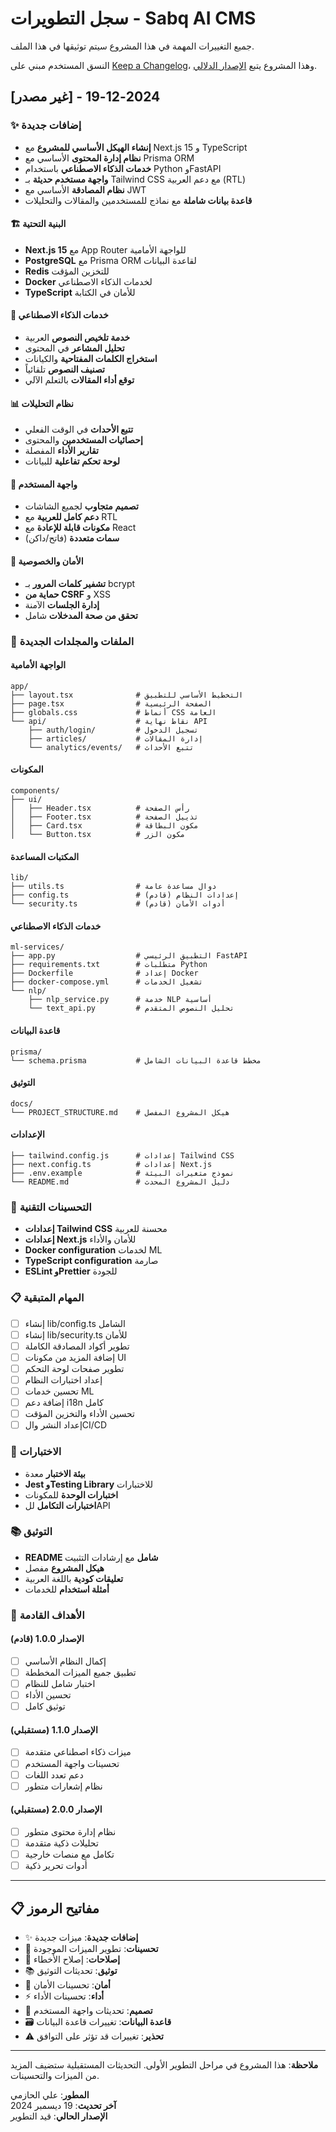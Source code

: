 # سجل التطويرات - Sabq AI CMS

جميع التغييرات المهمة في هذا المشروع سيتم توثيقها في هذا الملف.

النسق المستخدم مبني على [Keep a Changelog](https://keepachangelog.com/ar/1.0.0/)،
وهذا المشروع يتبع [الإصدار الدلالي](https://semver.org/lang/ar/).

## [غير مصدر] - 2024-12-19

### ✨ إضافات جديدة
- **إنشاء الهيكل الأساسي للمشروع** مع Next.js 15 و TypeScript
- **نظام إدارة المحتوى** الأساسي مع Prisma ORM
- **خدمات الذكاء الاصطناعي** باستخدام Python وFastAPI
- **واجهة مستخدم حديثة** بـ Tailwind CSS مع دعم العربية (RTL)
- **نظام المصادقة** الأساسي مع JWT
- **قاعدة بيانات شاملة** مع نماذج للمستخدمين والمقالات والتحليلات

#### 🏗️ البنية التحتية
- **Next.js 15** مع App Router للواجهة الأمامية
- **PostgreSQL** مع Prisma ORM لقاعدة البيانات
- **Redis** للتخزين المؤقت
- **Docker** لخدمات الذكاء الاصطناعي
- **TypeScript** للأمان في الكتابة

#### 🤖 خدمات الذكاء الاصطناعي
- **خدمة تلخيص النصوص** العربية
- **تحليل المشاعر** في المحتوى
- **استخراج الكلمات المفتاحية** والكيانات
- **تصنيف النصوص** تلقائياً
- **توقع أداء المقالات** بالتعلم الآلي

#### 📊 نظام التحليلات
- **تتبع الأحداث** في الوقت الفعلي
- **إحصائيات المستخدمين** والمحتوى
- **تقارير الأداء** المفصلة
- **لوحة تحكم تفاعلية** للبيانات

#### 🎨 واجهة المستخدم
- **تصميم متجاوب** لجميع الشاشات
- **دعم كامل للعربية** مع RTL
- **مكونات قابلة للإعادة** مع React
- **سمات متعددة** (فاتح/داكن)

#### 🔐 الأمان والخصوصية
- **تشفير كلمات المرور** بـ bcrypt
- **حماية من CSRF** و XSS
- **إدارة الجلسات** الآمنة
- **تحقق من صحة المدخلات** شامل

### 📁 الملفات والمجلدات الجديدة

#### الواجهة الأمامية
```
app/
├── layout.tsx              # التخطيط الأساسي للتطبيق
├── page.tsx                # الصفحة الرئيسية
├── globals.css             # أنماط CSS العامة
└── api/                    # نقاط نهاية API
    ├── auth/login/         # تسجيل الدخول
    ├── articles/           # إدارة المقالات
    └── analytics/events/   # تتبع الأحداث
```

#### المكونات
```
components/
├── ui/
│   ├── Header.tsx          # رأس الصفحة
│   ├── Footer.tsx          # تذييل الصفحة
│   ├── Card.tsx            # مكون البطاقة
│   └── Button.tsx          # مكون الزر
```

#### المكتبات المساعدة
```
lib/
├── utils.ts                # دوال مساعدة عامة
├── config.ts               # إعدادات النظام (قادم)
└── security.ts             # أدوات الأمان (قادم)
```

#### خدمات الذكاء الاصطناعي
```
ml-services/
├── app.py                  # التطبيق الرئيسي FastAPI
├── requirements.txt        # متطلبات Python
├── Dockerfile              # إعداد Docker
├── docker-compose.yml      # تشغيل الخدمات
└── nlp/
    ├── nlp_service.py      # خدمة NLP أساسية
    └── text_api.py         # تحليل النصوص المتقدم
```

#### قاعدة البيانات
```
prisma/
└── schema.prisma           # مخطط قاعدة البيانات الشامل
```

#### التوثيق
```
docs/
└── PROJECT_STRUCTURE.md    # هيكل المشروع المفصل
```

#### الإعدادات
```
├── tailwind.config.js      # إعدادات Tailwind CSS
├── next.config.ts          # إعدادات Next.js
├── .env.example            # نموذج متغيرات البيئة
└── README.md               # دليل المشروع المحدث
```

### 🔧 التحسينات التقنية
- **إعدادات Tailwind CSS** محسنة للعربية
- **إعدادات Next.js** للأمان والأداء
- **Docker configuration** لخدمات ML
- **TypeScript configuration** صارمة
- **ESLint وPrettier** للجودة

### 📋 المهام المتبقية
- [ ] إنشاء lib/config.ts الشامل
- [ ] إنشاء lib/security.ts للأمان
- [ ] تطوير أكواد المصادقة الكاملة
- [ ] إضافة المزيد من مكونات UI
- [ ] تطوير صفحات لوحة التحكم
- [ ] إعداد اختبارات النظام
- [ ] تحسين خدمات ML
- [ ] إضافة دعم i18n كامل
- [ ] تحسين الأداء والتخزين المؤقت
- [ ] إعداد النشر والCI/CD

### 🧪 الاختبارات
- **بيئة الاختبار** معدة
- **Jest وTesting Library** للاختبارات
- **اختبارات الوحدة** للمكونات
- **اختبارات التكامل** للAPI

### 📚 التوثيق
- **README شامل** مع إرشادات التثبيت
- **هيكل المشروع** مفصل
- **تعليقات كودية** باللغة العربية
- **أمثلة استخدام** للخدمات

### 🎯 الأهداف القادمة

#### الإصدار 1.0.0 (قادم)
- [ ] إكمال النظام الأساسي
- [ ] تطبيق جميع الميزات المخططة
- [ ] اختبار شامل للنظام
- [ ] تحسين الأداء
- [ ] توثيق كامل

#### الإصدار 1.1.0 (مستقبلي)
- [ ] ميزات ذكاء اصطناعي متقدمة
- [ ] تحسينات واجهة المستخدم
- [ ] دعم تعدد اللغات
- [ ] نظام إشعارات متطور

#### الإصدار 2.0.0 (مستقبلي)
- [ ] نظام إدارة محتوى متطور
- [ ] تحليلات ذكية متقدمة
- [ ] تكامل مع منصات خارجية
- [ ] أدوات تحرير ذكية

---

## 📋 مفاتيح الرموز

- ✨ **إضافات جديدة**: ميزات جديدة
- 🔧 **تحسينات**: تطوير الميزات الموجودة  
- 🐛 **إصلاحات**: إصلاح الأخطاء
- 📚 **توثيق**: تحديثات التوثيق
- 🔐 **أمان**: تحسينات الأمان
- ⚡ **أداء**: تحسينات الأداء
- 🎨 **تصميم**: تحديثات واجهة المستخدم
- 🗃️ **قاعدة البيانات**: تغييرات قاعدة البيانات
- ⚠️ **تحذير**: تغييرات قد تؤثر على التوافق

---

**ملاحظة**: هذا المشروع في مراحل التطوير الأولى. التحديثات المستقبلية ستضيف المزيد من الميزات والتحسينات.

**المطور**: علي الحازمي  
**آخر تحديث**: 19 ديسمبر 2024  
**الإصدار الحالي**: قيد التطوير 
